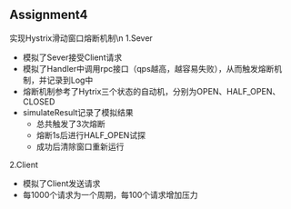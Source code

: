 ## Assignment4
实现Hystrix滑动窗口熔断机制\n
1.Sever
- 模拟了Sever接受Client请求
- 模拟了Handler中调用rpc接口（qps越高，越容易失败），从而触发熔断机制，并记录到Log中
- 熔断机制参考了Hytrix三个状态的自动机，分别为OPEN、HALF_OPEN、CLOSED
- simulateResult记录了模拟结果
    - 总共触发了3次熔断
    - 熔断1s后进行HALF_OPEN试探
    - 成功后清除窗口重新运行

2.Client
- 模拟了Client发送请求
- 每1000个请求为一个周期，每100个请求增加压力